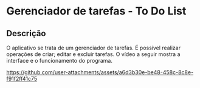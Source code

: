 # Gerenciador de tarefas - To Do List

## Descrição 
O aplicativo se trata de um gerenciador de tarefas. É possível realizar operações de criar; editar e excluir tarefas. O vídeo a seguir mostra a interface e o funcionamento do programa.


https://github.com/user-attachments/assets/a6d3b30e-be48-458c-8c8e-f91f2ff41c75

